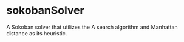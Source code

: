 # sokobanSolver
A Sokoban solver that utilizes the A search algorithm and Manhattan distance as its heuristic.
